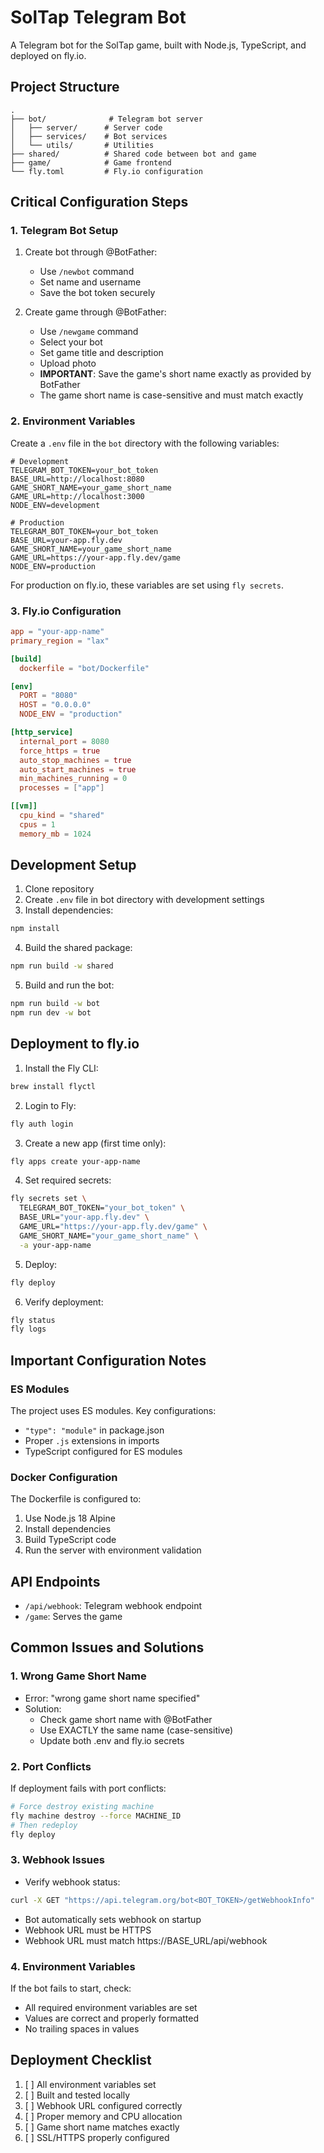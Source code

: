 # SolTap Telegram Bot

A Telegram bot for the SolTap game, built with Node.js, TypeScript, and deployed on fly.io.

## Project Structure

```
.
├── bot/              # Telegram bot server
│   ├── server/      # Server code
│   ├── services/    # Bot services
│   └── utils/       # Utilities
├── shared/          # Shared code between bot and game
├── game/            # Game frontend
└── fly.toml         # Fly.io configuration
```

## Critical Configuration Steps

### 1. Telegram Bot Setup
1. Create bot through @BotFather:
   - Use `/newbot` command
   - Set name and username
   - Save the bot token securely

2. Create game through @BotFather:
   - Use `/newgame` command
   - Select your bot
   - Set game title and description
   - Upload photo
   - **IMPORTANT**: Save the game's short name exactly as provided by BotFather
   - The game short name is case-sensitive and must match exactly

### 2. Environment Variables

Create a `.env` file in the `bot` directory with the following variables:

```env
# Development
TELEGRAM_BOT_TOKEN=your_bot_token
BASE_URL=http://localhost:8080
GAME_SHORT_NAME=your_game_short_name
GAME_URL=http://localhost:3000
NODE_ENV=development

# Production
TELEGRAM_BOT_TOKEN=your_bot_token
BASE_URL=your-app.fly.dev
GAME_SHORT_NAME=your_game_short_name
GAME_URL=https://your-app.fly.dev/game
NODE_ENV=production
```

For production on fly.io, these variables are set using `fly secrets`.

### 3. Fly.io Configuration

```toml
app = "your-app-name"
primary_region = "lax"

[build]
  dockerfile = "bot/Dockerfile"

[env]
  PORT = "8080"
  HOST = "0.0.0.0"
  NODE_ENV = "production"

[http_service]
  internal_port = 8080
  force_https = true
  auto_stop_machines = true
  auto_start_machines = true
  min_machines_running = 0
  processes = ["app"]

[[vm]]
  cpu_kind = "shared"
  cpus = 1
  memory_mb = 1024
```

## Development Setup

1. Clone repository
2. Create `.env` file in bot directory with development settings
3. Install dependencies:
```bash
npm install
```

4. Build the shared package:
```bash
npm run build -w shared
```

5. Build and run the bot:
```bash
npm run build -w bot
npm run dev -w bot
```

## Deployment to fly.io

1. Install the Fly CLI:
```bash
brew install flyctl
```

2. Login to Fly:
```bash
fly auth login
```

3. Create a new app (first time only):
```bash
fly apps create your-app-name
```

4. Set required secrets:
```bash
fly secrets set \
  TELEGRAM_BOT_TOKEN="your_bot_token" \
  BASE_URL="your-app.fly.dev" \
  GAME_URL="https://your-app.fly.dev/game" \
  GAME_SHORT_NAME="your_game_short_name" \
  -a your-app-name
```

5. Deploy:
```bash
fly deploy
```

6. Verify deployment:
```bash
fly status
fly logs
```

## Important Configuration Notes

### ES Modules
The project uses ES modules. Key configurations:
- `"type": "module"` in package.json
- Proper `.js` extensions in imports
- TypeScript configured for ES modules

### Docker Configuration
The Dockerfile is configured to:
1. Use Node.js 18 Alpine
2. Install dependencies
3. Build TypeScript code
4. Run the server with environment validation

## API Endpoints

- `/api/webhook`: Telegram webhook endpoint
- `/game`: Serves the game

## Common Issues and Solutions

### 1. Wrong Game Short Name
- Error: "wrong game short name specified"
- Solution: 
  - Check game short name with @BotFather
  - Use EXACTLY the same name (case-sensitive)
  - Update both .env and fly.io secrets

### 2. Port Conflicts
If deployment fails with port conflicts:
```bash
# Force destroy existing machine
fly machine destroy --force MACHINE_ID
# Then redeploy
fly deploy
```

### 3. Webhook Issues
- Verify webhook status:
```bash
curl -X GET "https://api.telegram.org/bot<BOT_TOKEN>/getWebhookInfo"
```
- Bot automatically sets webhook on startup
- Webhook URL must be HTTPS
- Webhook URL must match https://BASE_URL/api/webhook

### 4. Environment Variables
If the bot fails to start, check:
- All required environment variables are set
- Values are correct and properly formatted
- No trailing spaces in values

## Deployment Checklist

1. [ ] All environment variables set
2. [ ] Built and tested locally
3. [ ] Webhook URL configured correctly
4. [ ] Proper memory and CPU allocation
5. [ ] Game short name matches exactly
6. [ ] SSL/HTTPS properly configured
